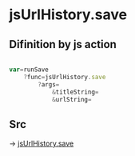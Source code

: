 # jsUrlHistory.save

## Difinition by js action

```js.js

var=runSave
	?func=jsUrlHistory.save
		?args=
			&titleString=
			&urlString=
```

## Src

-> [jsUrlHistory.save](https://github.com/puutaro/CommandClick/blob/master/app/src/main/java/com/puutaro/commandclick/fragment_lib/terminal_fragment/js_interface/system/JsUrlHistory.kt#L19)


